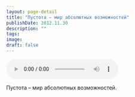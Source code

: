 ```yaml
---
layout: page-detail
title: "Пустота – мир абсолютных возможностей"
publishDate: 2012.11.30
description: ""
tags:
image:
draft: false
---
```


<audio title="2012.11.30 - Пустота – мир абсолютных возможностей.mp3" src="https://filer-api.advayta.org/v1.0/public/files/75380" controls=""></audio>

 Пустота – мир абсолютных возможностей.  

  
